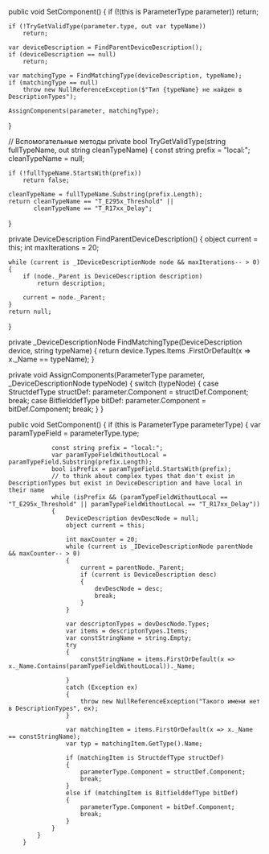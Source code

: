 public void SetComponent()
{
    if (!(this is ParameterType parameter)) 
        return;

    if (!TryGetValidType(parameter.type, out var typeName))
        return;

    var deviceDescription = FindParentDeviceDescription();
    if (deviceDescription == null)
        return;

    var matchingType = FindMatchingType(deviceDescription, typeName);
    if (matchingType == null)
        throw new NullReferenceException($"Тип {typeName} не найден в DescriptionTypes");

    AssignComponents(parameter, matchingType);
}

// Вспомогательные методы
private bool TryGetValidType(string fullTypeName, out string cleanTypeName)
{
    const string prefix = "local:";
    cleanTypeName = null;
    
    if (!fullTypeName.StartsWith(prefix))
        return false;

    cleanTypeName = fullTypeName.Substring(prefix.Length);
    return cleanTypeName == "T_E295x_Threshold" || 
           cleanTypeName == "T_R17xx_Delay";
}

private DeviceDescription FindParentDeviceDescription()
{
    object current = this;
    int maxIterations = 20;
    
    while (current is _IDeviceDescriptionNode node && maxIterations-- > 0)
    {
        if (node._Parent is DeviceDescription description)
            return description;
            
        current = node._Parent;
    }
    return null;
}

private _DeviceDescriptionNode FindMatchingType(DeviceDescription device, string typeName)
{
    return device.Types.Items
        .FirstOrDefault(x => x._Name == typeName);
}

private void AssignComponents(ParameterType parameter, _DeviceDescriptionNode typeNode)
{
    switch (typeNode)
    {
        case StructdefType structDef:
            parameter.Component = structDef.Component;
            break;
        case BitfielddefType bitDef:
            parameter.Component = bitDef.Component;
            break;
    }
}






public void SetComponent()
        {
            if (this is ParameterType parameterType)
            {
                var paramTypeField = parameterType.type;

                const string prefix = "local:";
                var paramTypeFieldWithoutLocal = paramTypeField.Substring(prefix.Length);
                bool isPrefix = paramTypeField.StartsWith(prefix);
				// to think about complex types that don't exist in DescriptionTypes but exist in DeviceDescription and have local in their name
                while (isPrefix && (paramTypeFieldWithoutLocal == "T_E295x_Threshold" || paramTypeFieldWithoutLocal == "T_R17xx_Delay"))
                {
                    DeviceDescription devDescNode = null;
                    object current = this;

                    int maxCounter = 20;
                    while (current is _IDeviceDescriptionNode parentNode && maxCounter-- > 0)
                    {
                        current = parentNode._Parent;
                        if (current is DeviceDescription desc)
                        {
                            devDescNode = desc;
                            break;
                        }
                    }

                    var descriptonTypes = devDescNode.Types;
                    var items = descriptonTypes.Items;
                    var constStringName = string.Empty;
                    try
                    {
                        constStringName = items.FirstOrDefault(x => x._Name.Contains(paramTypeFieldWithoutLocal))._Name;

                    }
                    catch (Exception ex)
                    {
                        throw new NullReferenceException("Такого имени нет в DescriptionTypes", ex);
                    }

                    var matchingItem = items.FirstOrDefault(x => x._Name == constStringName);
                    var typ = matchingItem.GetType().Name;

                    if (matchingItem is StructdefType structDef)
                    {
                        parameterType.Component = structDef.Component;
                        break;
                    }
                    else if (matchingItem is BitfielddefType bitDef)
                    {
                        parameterType.Component = bitDef.Component;
                        break;
                    }
                }
            }
        }
